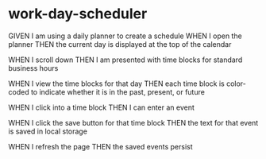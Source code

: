 # work-day-scheduler

GIVEN I am using a daily planner to create a schedule
WHEN I open the planner
THEN the current day is displayed at the top of the calendar
<!--done-->

WHEN I scroll down
THEN I am presented with time blocks for standard business hours
<!--done-->

WHEN I view the time blocks for that day
THEN each time block is color-coded to indicate whether it is in the past, present, or future
<!--done-->

WHEN I click into a time block
THEN I can enter an event
<!--done-->

WHEN I click the save button for that time block
THEN the text for that event is saved in local storage
<!--done-->

WHEN I refresh the page
THEN the saved events persist
<!--done-->
